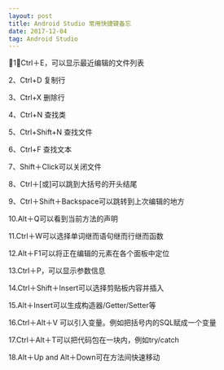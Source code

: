 ```yaml
---
layout: post
title: Android Studio 常用快捷键备忘
date: 2017-12-04 
tag: Android Studio
---
```

1、Ctrl＋E，可以显示最近编辑的文件列表

2、Ctrl+D 复制行

3、Ctrl+X 删除行

4、Ctrl+N   查找类

5、Ctrl+Shift+N 查找文件

6、Ctrl+F 查找文本

7、Shift＋Click可以关闭文件

8、Ctrl＋[或]可以跳到大括号的开头结尾

9、Ctrl＋Shift＋Backspace可以跳转到上次编辑的地方

10.Alt＋Q可以看到当前方法的声明

11.Ctrl＋W可以选择单词继而语句继而行继而函数

12.Alt＋F1可以将正在编辑的元素在各个面板中定位

13.Ctrl＋P，可以显示参数信息

14.Ctrl＋Shift＋Insert可以选择剪贴板内容并插入

15.Alt＋Insert可以生成构造器/Getter/Setter等

16.Ctrl＋Alt＋V 可以引入变量。例如把括号内的SQL赋成一个变量

17.Ctrl＋Alt＋T可以把代码包在一块内，例如try/catch

18.Alt＋Up and Alt＋Down可在方法间快速移动


